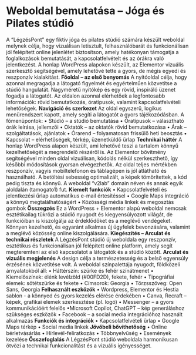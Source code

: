 # Weboldal bemutatása – Jóga és Pilates stúdió
A “LégzésPont” egy fiktív jóga és pilates stúdió számára készült weboldal melynek célja, hogy vizuálisan letisztult, felhasználóbarát és funkcionálisan jól felépített online jelenlétet biztosítson, amely hatékonyan támogatja a foglalkozások bemutatását, a kapcsolatfelvételt és az órákra való jelentkezést. A honlap WordPress alapokon készült, az Elementor vizuális szerkesztő segítségével, amely lehetővé tette a gyors, de mégis egyedi és reszponzív kialakítást.
**Főoldal – az első benyomás**
A nyitóoldal célja, hogy azonnal megragadja a látogató figyelmét és egyértelműen közvetítse a stúdió hangulatát. Nagyméretű nyitókép és egy rövid, inspiráló üzenet fogadja a látogatót. Az oldalon azonnal elérhetőek a legfontosabb információk: rövid bemutatkozás, óratípusok, valamint kapcsolatfelvételi lehetőségek.
**Navigáció és szerkezet**
Az oldal egyszerű, logikus menürendszert kapott, amely segíti a látogatót a gyors tájékozódásban. A főmenüpontok:
•	Stúdió – a stúdió bemutatása
•	Óratípusok – választható órák leírása, jellemzői
•	Oktatók – az oktatók rövid bemutatkozása
•	Árak – szolgáltatások, ajánlatok
•	Órarend – folyamatosan frissülő heti beosztás
•	Kapcsolat – elérhetőségek, térkép, üzenetküldő űrlap
**Technikai háttér**
A honlap WordPress alapon készült, ami lehetővé teszi a tartalom könnyű kezelhetőségét a megrendelő részéről is. Az Elementor bővítmény segítségével minden oldal vizuálisan, kódolás nélkül szerkeszthető, így későbbi módosítások gyorsan elvégezhetők.
Az oldal teljes mértékben reszponzív, vagyis mobiltelefonon és táblagépen is jól átlátható és használható. A betöltési sebesség optimalizált, a képek tömörítettek, a kód pedig tiszta és könnyű.
A weboldal “v2lab” domain néven és annak egyik aloldalán (tamogato1) fut.
**Kiemelt funkciók**
• Kapcsolatfelvételi és jelentkezési űrlap automatikus e-mail értesítéssel
• Google Maps integráció a könnyű megtalálhatóságért
• Közösségi média linkek és megosztás gombok
**Összegzés**
Ez a WordPress + Elementor alapú weboldal nemcsak esztétikailag tükrözi a stúdió nyugodt és kiegyensúlyozott világát, de funkcióiban is kiszolgálja az érdeklődőket és a meglévő vendégeket. Könnyen kezelhető, és egyaránt alkalmas új ügyfelek bevonzására, valamint a meglévő közösség online kiszolgálására.
**Kiegészítés – Arculat és technikai részletek**
A LégzésPont stúdió új weboldala egy reszponzív, esztétikus és funkcionálisan jól felépített online platform, amely segít megteremteni az első kapcsolatot a látogatók és a stúdió között.
**Arculat és vizuális megjelenés**
A design célja a természetesség és a belső egyensúly érzésének közvetítése volt. A weboldal színpalettája nyugodt, földközeli árnyalatokból áll:
• Háttérszín: szürke és fehér színátmenet
• Kiemelőszínek: élénk levélzöld (#00FD2D), fekete, fehér 
• Tipográfiai elemek: sötétszürke és fekete
• Címsorok: Georgia
• Törzsszöveg: Open Sans, Georgia
**Felhasznált eszközök**
• Wordpress, Elementor és Hestia sablon - a könnyed és gyors kezelés elérése érdekében
• Canva, Recraft – képek, grafikai elemek szerkesztése (pl. logó)
• Messenger – a gyors kommunikációért felelős
•Microsoft Copilot, ChatGPT – kép generáláshoz szükséges eszközök
• Facebook – a social media integrációhoz használt alkalmazás
**Funkciók és integrációk**
• Kapcsolatfelvételi űrlap
• Google Maps térkép
• Social media linkek
**Jövőbeli bővíthetőség**
• Online bérletvásárlás
• Hírlevél-feliratkozás
• Többnyelvűség
• Események kezelése
**Összefoglalás**
A LégzésPont stúdió weboldala harmonikusan ötvözi a technikai funkcionalitást és a vizuális igényességet.
